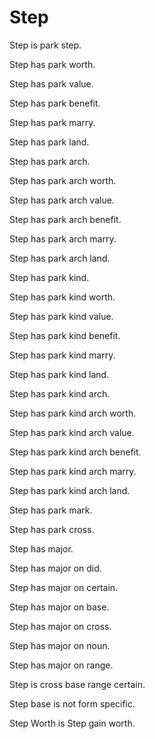 # Step

Step is park step.

Step has park worth.

Step has park value.

Step has park benefit.

Step has park marry.

Step has park land.

Step has park arch.

Step has park arch worth.

Step has park arch value.

Step has park arch benefit.

Step has park arch marry.

Step has park arch land.

Step has park kind.

Step has park kind worth.

Step has park kind value.

Step has park kind benefit.

Step has park kind marry.

Step has park kind land.

Step has park kind arch.

Step has park kind arch worth.

Step has park kind arch value.

Step has park kind arch benefit.

Step has park kind arch marry.

Step has park kind arch land.

Step has park mark.

Step has park cross.

Step has major.

Step has major on did.

Step has major on certain.

Step has major on base.

Step has major on cross.

Step has major on noun.

Step has major on range.

Step is cross base range certain.

Step base is not form specific.

Step Worth is Step gain worth.